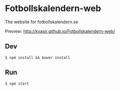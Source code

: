 Fotbollskalendern-web
=====================

The website for fotbollskalendern.se

Preview: http://kvasir.github.io/Fotbollskalendern-web/

## Dev

```
$ npm install && bower install
```

## Run

```
$ npm start
```
